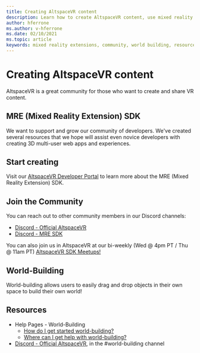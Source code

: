 ```yaml
---
title: Creating AltspaceVR content
description: Learn how to create AltspaceVR content, use mixed reality extensions, and join the expanding community.
author: hferrone
ms.author: v-hferrone
ms.date: 02/10/2021
ms.topic: article
keywords: mixed reality extensions, community, world building, resources
---
```


# Creating AltspaceVR content

AltspaceVR is a great community for those who want to create and share VR content. 

## MRE (Mixed Reality Extension) SDK

We want to support and grow our community of developers. We've created several resources that we hope will assist even novice developers with creating 3D multi-user web apps and experiences. 

## Start creating

Visit our [AltspaceVR Developer Portal](https://developer.altvr.com/) to learn more about the MRE (Mixed Reality Extension) SDK.

## Join the Community

You can reach out to other community members in our Discord channels:

* [Discord - Official AltspaceVR](https://discord.gg/eYQ5VxK)
* [Discord - MRE SDK](https://discord.gg/ypvBkWz)

You can also join us in AltspaceVR at our bi-weekly (Wed @ 4pm PT / Thu @ 11am PT) [AltspaceVR SDK Meetups!](https://account.altvr.com/channels/sdk)

## World-Building

World-building allows users to easily drag and drop objects in their own space to build their own world!

## Resources

* Help Pages - World-Building
    * [How do I get started world-building?](../world-building/world-building-getting-started.md)
    * [Where can I get help with world-building?](../world-building/getting-help.md)
* [Discord - Official AltspaceVR](https://discord.gg/eYQ5VxK), in the #world-building channel
